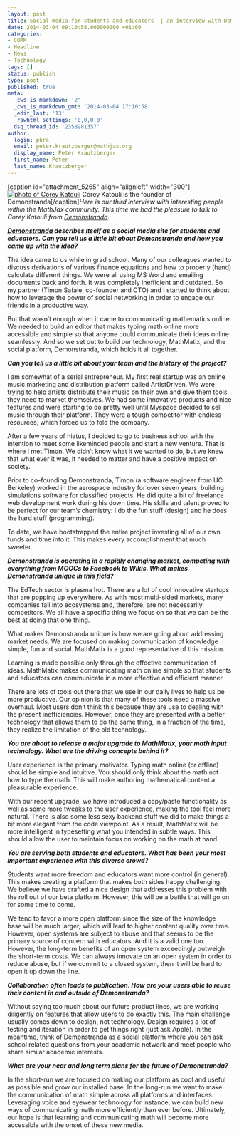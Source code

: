 ```yaml
---
layout: post
title: Social media for students and educators  | an interview with Demonstranda
date: 2014-03-04 09:10:58.000000000 +01:00
categories:
- COMM
- Headline
- News
- Technology
tags: []
status: publish
type: post
published: true
meta:
  _cws_is_markdown: '2'
  _cws_is_markdown_gmt: '2014-03-04 17:10:58'
  _edit_last: '13'
  _rawhtml_settings: '0,0,0,0'
  dsq_thread_id: '2358981357'
author:
  login: pkra
  email: peter.krautzberger@mathjax.org
  display_name: Peter Krautzberger
  first_name: Peter
  last_name: Krautzberger
---
```


[caption id="attachment_5265" align="alignleft" width="300"][![photo of Corey Katouli](assets/photo-6-300x300.jpg)](http://www.mathjax.org/wp-content/uploads/2014/03/photo-6.jpg) Corey Katouli is the founder of Demonstranda[/caption]_Here is our third interview with interesting people within the MathJax community. This time we had the pleasure to talk to Corey Katouli from [Demonstranda](http://demonstranda.com)._

**_[Demonstranda](http://demonstranda.com) describes itself as a social media site for students and educators. Can you tell us a little bit about Demonstranda and how you came up with the idea?_**

The idea came to us while in grad school.  Many of our colleagues wanted to discuss derivations of various finance equations and how to properly (hand) calculate different things.  We were all using MS Word and emailing documents back and forth.  It was completely inefficient and outdated.  So my partner (Timon Safaie, co-founder and CTO) and I started to think about how to leverage the power of social networking in order to engage our friends in a productive way.

But that wasn’t enough when it came to communicating mathematics online.  We needed to build an editor that makes typing math online more accessible and simple so that anyone could communicate their ideas online seamlessly.  And so we set out to build our technology, MathMatix, and the social platform, Demonstranda, which holds it all together.

**_Can you tell us a little bit about your team and the history of the project?_**

I am somewhat of a serial entrepreneur.  My first real startup was an online music marketing and distribution platform called ArtistDriven.  We were trying to help artists distribute their music on their own and give them tools they need to market themselves.  We had some innovative products and nice features and were starting to do pretty well until Myspace decided to sell music through their platform.  They were a tough competitor with endless resources, which forced us to fold the company.

After a few years of hiatus, I decided to go to business school with the intention to meet some likeminded people and start a new venture.  That is where I met Timon.  We didn’t know what it we wanted to do, but we knew that what ever it was, it needed to matter and have a positive impact on society.

Prior to co-founding Demonstranda, Timon (a software engineer from UC Berkeley) worked in the aerospace industry for over seven years, building simulations software for classified projects.  He did quite a bit of freelance web development work during his down time.  His skills and talent proved to be perfect for our team’s chemistry: I do the fun stuff (design) and he does the hard stuff (programming).

To date, we have bootstrapped the entire project investing all of our own funds and time into it.  This makes every accomplishment that much sweeter.

**_Demonstranda is operating in a rapidly changing market, competing with everything from MOOCs to Facebook to Wikis. What makes Demonstranda unique in this field?_**

The EdTech sector is plasma hot.  There are a lot of cool innovative startups that are popping up everywhere.  As with most multi-sided markets, many companies fall into ecosystems and, therefore, are not necessarily competitors.  We all have a specific thing we focus on so that we can be the best at doing that one thing.

What makes Demonstranda unique is how we are going about addressing market needs.  We are focused on making communication of knowledge simple, fun and social.  MathMatix is a good representative of this mission.

Learning is made possible only through the effective communication of ideas.  MathMatix makes communicating math online simple so that students and educators can communicate in a more effective and efficient manner.

There are lots of tools out there that we use in our daily lives to help us be more productive.  Our opinion is that many of these tools need a massive overhaul.  Most users don’t think this because they are use to dealing with the present inefficiencies.  However, once they are presented with a better technology that allows them to do the same thing, in a fraction of the time, they realize the limitation of the old technology.

**_You are about to release a major upgrade to MathMatix, your math input technology. What are the driving concepts behind it?_**

User experience is the primary motivator.  Typing math online (or offline) should be simple and intuitive.  You should only think about the math not how to type the math.  This will make authoring mathematical content a pleasurable experience.

With our recent upgrade, we have introduced a copy/paste functionality as well as some more tweaks to the user experience, making the tool feel more natural.  There is also some less sexy backend stuff we did to make things a bit more elegant from the code viewpoint.  As a result, MathMatix will be more intelligent in typesetting what you intended in subtle ways.  This should allow the user to maintain focus on working on the math at hand.

**_You are serving both students and educators. What has been your most important experience with this diverse crowd?_**

Students want more freedom and educators want more control (in general).  This makes creating a platform that makes both sides happy challenging.  We believe we have crafted a nice design that addresses this problem with the roll out of our beta platform.  However, this will be a battle that will go on for some time to come.

We tend to favor a more open platform since the size of the knowledge base will be much larger, which will lead to higher content quality over time.  However, open systems are subject to abuse and that seems to be the primary source of concern with educators.  And it is a valid one too.  However, the long-term benefits of an open system exceedingly outweigh the short-term costs.  We can always innovate on an open system in order to reduce abuse, but if we commit to a closed system, then it will be hard to open it up down the line.

**_Collaboration often leads to publication. How are your users able to reuse their content in and outside of Demonstranda?_**

Without saying too much about our future product lines, we are working diligently on features that allow users to do exactly this.  The main challenge usually comes down to design, not technology.  Design requires a lot of testing and iteration in order to get things right (just ask Apple).  In the meantime, think of Demonstranda as a social platform where you can ask school related questions from your academic network and meet people who share similar academic interests.

**_What are your near and long term plans for the future of Demonstranda?_**

In the short-run we are focused on making our platform as cool and useful as possible and grow our installed base.  In the long-run we want to make the communication of math simple across all platforms and interfaces.  Leveraging voice and eyewear technology for instance, we can build new ways of communicating math more efficiently than ever before.  Ultimately, our hope is that learning and communicating math will become more accessible with the onset of these new media.